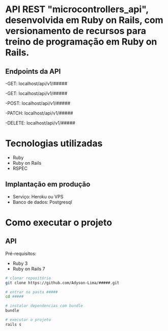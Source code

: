 # API REST "microcontrollers_api", desenvolvida em Ruby on Rails, com versionamento de recursos para treino de programação em Ruby on Rails. 

## Endpoints da API 
-GET: localhost/api/v1/#####

-GET: localhost/api/v1/#####

-POST: localhost/api/v1/#####

-PATCH: localhost/api/v1/#####

-DELETE: localhost/api/v1/#####

# Tecnologias utilizadas

- Ruby
- Ruby on Rails
- RSPEC

## Implantação em produção
- Serviço: Heroku ou VPS
- Banco de dados: Postgresql

# Como executar o projeto

## API
Pré-requisitos:
 
- Ruby 3
- Ruby on Rails 7

```bash
# clonar repositório
git clone https://github.com/Adyson-Lima/#####.git

# entrar na pasta #####
cd #####

# instalar dependencias com bundle
bundle

# executar o projeto
rails s
```

